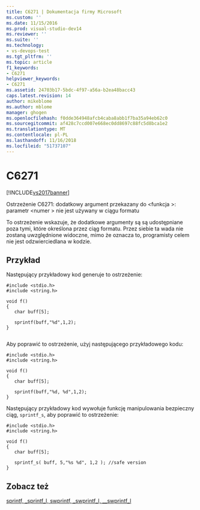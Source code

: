 ```yaml
---
title: C6271 | Dokumentacja firmy Microsoft
ms.custom: ''
ms.date: 11/15/2016
ms.prod: visual-studio-dev14
ms.reviewer: ''
ms.suite: ''
ms.technology:
- vs-devops-test
ms.tgt_pltfrm: ''
ms.topic: article
f1_keywords:
- C6271
helpviewer_keywords:
- C6271
ms.assetid: 24703b17-5bdc-4f97-a56a-b2ea48bacc43
caps.latest.revision: 14
author: mikeblome
ms.author: mblome
manager: ghogen
ms.openlocfilehash: f0dde364948afcb4caba8abb1f7ba35a94eb62c0
ms.sourcegitcommit: af428c7ccd007e668ec0dd8697c88fc5d8bca1e2
ms.translationtype: MT
ms.contentlocale: pl-PL
ms.lasthandoff: 11/16/2018
ms.locfileid: "51737107"
---
```

# <a name="c6271"></a>C6271
[!INCLUDE[vs2017banner](../includes/vs2017banner.md)]

Ostrzeżenie C6271: dodatkowy argument przekazany do \<funkcja >: parametr \<numer > nie jest używany w ciągu formatu  
  
 To ostrzeżenie wskazuje, że dodatkowe argumenty są są udostępniane poza tymi, które określona przez ciąg formatu. Przez siebie ta wada nie zostaną uwzględnione widoczne, mimo że oznacza to, programisty celem nie jest odzwierciedlana w kodzie.  
  
## <a name="example"></a>Przykład  
 Następujący przykładowy kod generuje to ostrzeżenie:  
  
```  
#include <stdio.h>  
#include <string.h>  
  
void f()  
{  
   char buff[5];  
  
   sprintf(buff,"%d",1,2);   
}  
  
```  
  
 Aby poprawić to ostrzeżenie, użyj następującego przykładowego kodu:  
  
```  
#include <stdio.h>  
#include <string.h>  
  
void f()  
{  
   char buff[5];  
  
   sprintf(buff,"%d, %d",1,2);  
}  
```  
  
 Następujący przykładowy kod wywołuje funkcję manipulowania bezpieczny ciąg, `sprintf_s`, aby poprawić to ostrzeżenie:  
  
```  
#include <stdio.h>  
#include <string.h>  
  
void f()  
{  
   char buff[5];  
  
   sprintf_s( buff, 5,"%s %d", 1,2 ); //safe version  
}  
```  
  
## <a name="see-also"></a>Zobacz też  
 [sprintf, _sprintf_l, swprintf, _swprintf_l, \__swprintf_l](http://msdn.microsoft.com/library/f6efe66f-3563-4c74-9455-5411ed939b81)



